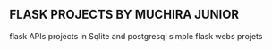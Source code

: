 FLASK PROJECTS BY MUCHIRA JUNIOR
---------------------------------

flask APIs projects in Sqlite and postgresql
simple flask webs projets 
